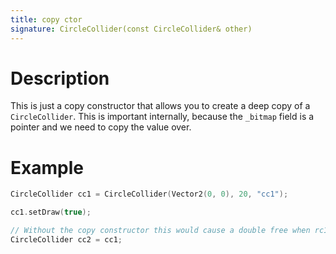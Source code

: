 ```yaml
---
title: copy ctor
signature: CircleCollider(const CircleCollider& other)
---
```


# Description
This is just a copy constructor that allows you to create a deep copy of a `CircleCollider`. This is important internally, because the `_bitmap` field is a pointer and we need to copy the value over.

# Example
``` c++
CircleCollider cc1 = CircleCollider(Vector2(0, 0), 20, "cc1");

cc1.setDraw(true);

// Without the copy constructor this would cause a double free when rc1 and rc2 fall out of scope
CircleCollider cc2 = cc1;
```
